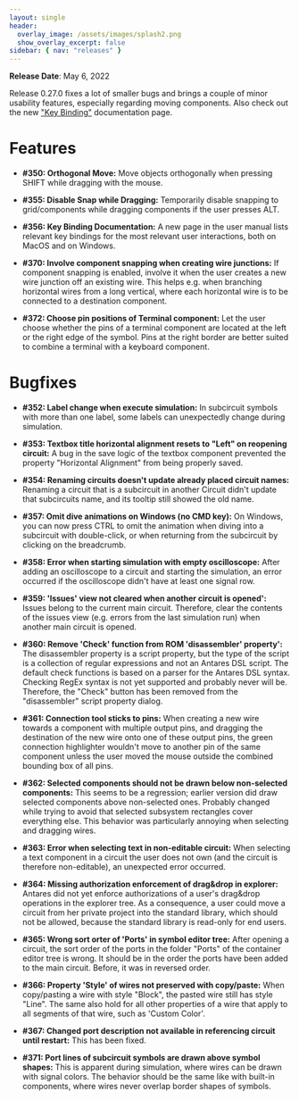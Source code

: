 ```yaml
---
layout: single
header:
  overlay_image: /assets/images/splash2.png
  show_overlay_excerpt: false
sidebar: { nav: "releases" }
---
```


**Release Date**: May 6, 2022

Release 0.27.0 fixes a lot of smaller bugs and brings a couple of minor usability features, especially regarding moving components. Also check out the new ["Key Binding"](/user-manual/english/misc/key-bindings) documentation page.

# Features

* **#350: Orthogonal Move:** Move objects orthogonally when pressing SHIFT while dragging with the mouse.

* **#355: Disable Snap while Dragging:** Temporarily disable snapping to grid/components while dragging components if the user presses ALT.

* **#356: Key Binding Documentation:** A new page in the user manual lists relevant key bindings for the most relevant user interactions, both on MacOS and on Windows.

* **#370: Involve component snapping when creating wire junctions:** If component snapping is enabled, involve it when the user creates a new wire junction off an existing wire. This helps e.g. when branching horizontal wires from a long vertical, where each horizontal wire is to be connected to a destination component.

* **#372: Choose pin positions of Terminal component:** Let the user choose whether the pins of a terminal component are located at the left or the right edge of the symbol. Pins at the right border are better suited to combine a terminal with a keyboard component.

# Bugfixes

* **#352: Label change when execute simulation:** In subcircuit symbols with more than one label, some labels can unexpectedly change during simulation.

* **#353: Textbox title horizontal alignment resets to "Left" on reopening circuit:** A bug in the save logic of the textbox component prevented the property "Horizontal Alignment" from being properly saved.

* **#354: Renaming circuits doesn't update already placed circuit names:** Renaming a circuit that is a subcircuit in another Circuit didn't update that subcircuits name, and its tooltip
still showed the old name.

* **#357: Omit dive animations on Windows (no CMD key):** On Windows, you can now press CTRL to omit the animation when diving into a subcircuit with double-click, or when returning from the subcircuit by clicking on the breadcrumb.

* **#358: Error when starting simulation with empty oscilloscope:** After adding an oscilloscope to a circuit and starting the simulation, an error occurred if the oscilloscope didn't have at least one signal row.

* **#359: 'Issues' view not cleared when another circuit is opened':** Issues belong to the current main circuit. Therefore, clear the contents of the issues view (e.g. errors from the last simulation run) when another main circuit is opened.

* **#360: Remove 'Check' function from ROM 'disassembler' property':** The disassembler property is a script property, but the type of the script is a collection of regular expressions and not an Antares DSL script. The default check functions is based on a parser for the Antares DSL syntax. Checking RegEx syntax is not yet supported and probably never will be. Therefore, the "Check" button has been removed from the "disassembler" script property dialog.

* **#361: Connection tool sticks to pins:** When creating a new wire towards a component with multiple output pins, and dragging the destination of the new wire onto one of these output pins, the green connection highlighter wouldn't move to another pin of the same component unless the user moved the mouse outside the combined bounding box of all pins.

* **#362: Selected components should not be drawn below non-selected components:** This seems to be a regression; earlier version did draw selected components above non-selected ones. Probably changed while trying to avoid that selected subsystem rectangles cover everything else. This behavior was particularly annoying when selecting and dragging wires.

* **#363: Error when selecting text in non-editable circuit:** When selecting a text component in a circuit the user does not own (and the circuit is therefore non-editable), an unexpected error occurred.

* **#364: Missing authorization enforcement of drag&drop in explorer:** Antares did not yet enforce authorizations of a user's drag&drop operations in the explorer tree. As a consequence, a user could move a circuit from her private project into the standard library, which should not be allowed, because the standard library is read-only for end users.

* **#365: Wrong sort orter of 'Ports' in symbol editor tree:** After opening a circuit, the sort order of the ports in the folder "Ports" of the container editor tree is wrong. It should be in the order the ports have been added to the main circuit. Before, it was in reversed order.

* **#366: Property 'Style' of wires not preserved with copy/paste:** When copy/pasting a wire with style "Block", the pasted wire still has style "Line". The same also hold for all other properties of a wire that apply to all segments of that wire, such as 'Custom Color'.

* **#367: Changed port description not available in referencing circuit until restart:** This has been fixed.

* **#371: Port lines of subcircuit symbols are drawn above symbol shapes:** This is apparent during simulation, where wires can be drawn with signal colors. The behavior should be the same like with built-in components, where wires never overlap border shapes of symbols.
